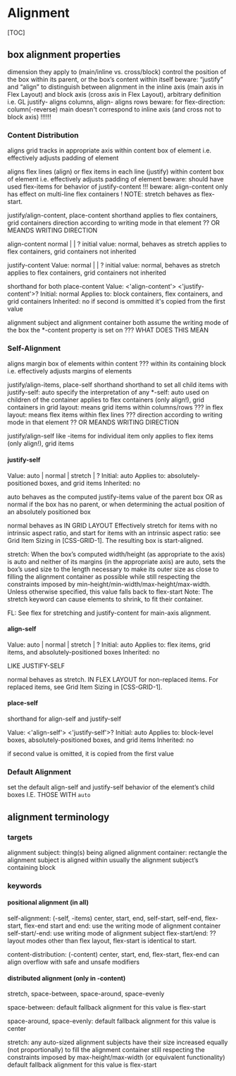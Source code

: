 # Alignment

[TOC]


<!-- ToDo: replace in Grid and Flex Layout -->



## box alignment properties

dimension they apply to (main/inline vs. cross/block)
control the position of the box within its parent, or the box’s content within itself
beware: “justify” and “align” to distinguish between alignment in the inline axis (main axis in Flex Layout) and block axis (cross axis in Flex Layout), arbitrary definition
  i.e. GL justify- aligns columns, align- aligns rows
beware: for flex-direction: column(-reverse) main doesn't correspond to inline axis (and cross not to block axis) !!!!!!

### Content Distribution

aligns grid tracks in appropriate axis within content box of element
i.e. effectively adjusts padding of element

aligns flex lines (align) or flex items in each line (justify) within content box of element
i.e. effectively adjusts padding of element
beware: should have used flex-items for behavior of justify-content !!!
beware: align-content only has effect on multi-line flex containers !
NOTE: stretch behaves as flex-start.

justify/align-content, place-content shorthand
applies to flex containers, grid containers
direction according to writing mode in that element ?? OR MEANDS WRITING DIRECTION

align-content
normal |  <content-distribution> | <overflow-position>? <content-position>
initial value: normal, behaves as stretch
applies to flex containers, grid containers
not inherited

justify-content
Value: normal | <content-distribution> | <overflow-position>? <content-position>
initial value: normal, behaves as stretch
applies to flex containers, grid containers
not inherited

shorthand for both
place-content
Value: <'align-content'> <'justify-content'>?
Initial: normal
Applies to: block containers, flex containers, and grid containers
Inherited: no
if second is ommitted it's copied from the first value

alignment subject and alignment container both assume the writing mode of the box the *-content property is set on ??? WHAT DOES THIS MEAN

<!-- todo: overflow, see 5.3, css-overflow -->
<!-- todo: baseline, see 4.2, 5.4, 9, css-align -->

### Self-Alignment

aligns margin box of elements within content ??? within its containing block
i.e. effectively adjusts margins of elements


justify/align-items, place-self shorthand
shorthand to set all child items with justify-self: auto
  specify the interpretation of any *-self: auto used on children of the container
applies to flex containers (only align!), grid containers
in grid layout: means grid items within columns/rows ???
in flex layout: means flex items within flex lines ???
direction according to writing mode in that element ?? OR MEANDS WRITING DIRECTION

justify/align-self
like -items for individual item only
applies to flex items (only align!), grid items


#### justify-self

Value: auto | normal | stretch | <overflow-position>? <self-position>
Initial: auto
Applies to: absolutely-positioned boxes, and grid items
Inherited: no

auto behaves as
  the computed justify-items value of the parent box
  OR as normal if the box has no parent, or when determining the actual position of an absolutely positioned box

normal behaves as IN GRID LAYOUT
Effectively stretch for items with no intrinsic aspect ratio, and start for items with an intrinsic aspect ratio: see Grid Item Sizing in [CSS-GRID-1]. The resulting box is start-aligned.

stretch: 
When the box’s computed width/height (as appropriate to the axis) is auto and neither of its margins (in the appropriate axis) are auto, sets the box’s used size to the length necessary to make its outer size as close to filling the alignment container as possible while still respecting the constraints imposed by min-height/min-width/max-height/max-width.
Unless otherwise specified, this value falls back to flex-start
Note: The stretch keyword can cause elements to shrink, to fit their container.

FL: See flex for stretching and justify-content for main-axis alignment.

<!-- todo: abs pos boxes, Appendix A: Static Position Terminology -->
<!-- todo: baseline, 9, see css-align -->

#### align-self

Value: auto | normal | stretch | <overflow-position>? <self-position>
Initial: auto
Applies to: flex items, grid items, and absolutely-positioned boxes
Inherited: no

LIKE JUSTIFY-SELF

normal behaves as stretch. IN FLEX LAYOUT
  for non-replaced items. For replaced items, see Grid Item Sizing in [CSS-GRID-1].

<!-- todo: abs pos boxes -->
<!-- todo: baseline, 9, see css-align -->


#### place-self

shorthand for align-self and justify-self

Value: <'align-self'> <'justify-self'>?
Initial: auto
Applies to: block-level boxes, absolutely-positioned boxes, and grid items
Inherited: no

if second value is omitted, it is copied from the first value


<!-- todo: 6.5. Effects on Sizing of Absolutely Positioned Boxes with Static-Position Insets -->





### Default Alignment

set the default align-self and justify-self behavior of the element’s child boxes I.E. THOSE WITH `auto`


## alignment terminology

### targets

alignment subject: thing(s) being aligned
alignment container: rectangle the alignment subject is aligned within
  usually the alignment subject’s containing block

### keywords

#### positional alignment (in all)

self-alignment: (-self, -items)
center, start, end, self-start, self-end, flex-start, flex-end
<self-position>
start and end: use the writing mode of alignment container
self-start/-end: use writing mode of alignment subject
flex-start/end: ??
layout modes other than flex layout, flex-start is identical to start.

content-distribution: (-content)
center, start, end, flex-start, flex-end
<content-position>
can align overflow with safe and unsafe modifiers
<overflow-position>

#### distributed alignment (only in -content)

stretch, space-between, space-around, space-evenly
<content-distribution>

space-between: default fallback alignment for this value is flex-start

space-around, space-evenly: default fallback alignment for this value is center

stretch:
any auto-sized alignment subjects have their size increased equally (not proportionally) to fill the alignment container
still respecting the constraints imposed by max-height/max-width (or equivalent functionality)
default fallback alignment for this value is flex-start
